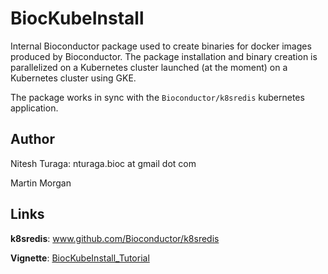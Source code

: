 # BiocKubeInstall

Internal Bioconductor package used to create binaries for docker
images produced by Bioconductor. The package installation and binary
creation is parallelized on a Kubernetes cluster launched (at the
moment) on a Kubernetes cluster using GKE.

The package works in sync with the `Bioconductor/k8sredis` kubernetes
application.

## Author

Nitesh Turaga: nturaga.bioc at gmail dot com

Martin Morgan

## Links

**k8sredis**: www.github.com/Bioconductor/k8sredis

**Vignette**: [BiocKubeInstall_Tutorial](https://bioconductor.github.io/BiocKubeInstall/articles/BiocKubeInstall_Tutorial.html)

